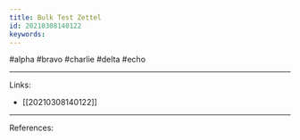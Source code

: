 ```yaml
---
title: Bulk Test Zettel
id: 20210308140122
keywords:
---
```

#alpha #bravo #charlie #delta #echo

---
Links:

- [[20210308140122]]

---
References:

